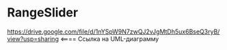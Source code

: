 # RangeSlider
https://drive.google.com/file/d/1nYSpW9N7zwQJ2vJgMtDh5ux6BseQ3ryB/view?usp=sharing <==== Ссылка на UML-диаграмму
